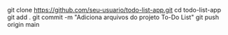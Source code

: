  git clone https://github.com/seu-usuario/todo-list-app.git
cd todo-list-app
git add .
git commit -m "Adiciona arquivos do projeto To-Do List"
git push origin main

